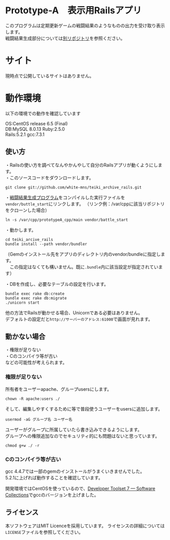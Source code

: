 # Prototype-A　表示用Railsアプリ
このプログラムは定期更新ゲームの戦闘結果のようなものの出力を受け取り表示します。  
戦闘結果生成部分については[別リポジトリ](https://github.com/white-mns/prototypeA_cpp)を参照ください。

# サイト
現時点で公開しているサイトはありません。 

# 動作環境
以下の環境での動作を確認しています  
  
OS:CentOS release 6.5 (Final)  
DB:MySQL 8.0.13
Ruby:2.5.0  
Rails:5.2.1 
gcc:7.3.1

## 使い方
・Railsの使い方を調べてなんやかんやして自分のRailsアプリが動くようにします。  
・このソースコードをダウンロードします。  

    git clone git://github.com/white-mns/teiki_archive_rails.git

・[戦闘結果生成プログラム](https://github.com/white-mns/prototypeA_cpp)をコンパイルした実行ファイルを`vendor/buttle_start`にリンクします。 
（リンク例：/var/cppに該当リポジトリをクローンした場合）

    ln -s /var/cpp/prototypeA_cpp/main vendor/battle_start

・動かします。  

    cd teiki_arcive_rails
    bundle install --path vendor/bundler
（Gemのインストール先をアプリのディレクトリ内のvendor/bundleに指定します。  
　この指定はなくても構いません。既に`.bundle`内に該当設定が指定されています）
 
・DBを作成し、必要なテーブルの設定を行います。
 
    bundle exec rake db:create
    bundle exec rake db:migrate
    ./unicorn start
    
他の方法でRailsが動かせる場合、Unicornである必要はありません。  
デフォルトの設定だと`http://サーバーのアドレス:61000`で画面が見れます。

## 動かない場合
・権限が足りない  
・Cのコンパイラ等が古い  
などの可能性が考えられます。

### 権限が足りない
所有者をユーザーapache、グループusersにします。

    chown -R apache:users ./
  
そして、編集しやすくするために等で普段使うユーザーをusersに追加します。

    usermod -aG グループ名 ユーザー名
    
ユーザーがグループに所属していたら書き込みできるようにします。  
グループへの権限追加なのでセキュリティ的にも問題はないと思っています。

    chmod g+w ./ -r

### Cのコンパイラ等が古い

gcc 4.4.7では一部のgemのインストールがうまくいきませんでした。  
5.2.1に上げれば動作することを確認しています。

開発環境ではCentOSを使っているので、[Developer Toolset 7 &mdash; Software Collections](https://www.softwarecollections.org/en/scls/rhscl/devtoolset-7/)でgccのバージョンを上げました。

## ライセンス
本ソフトウェアはMIT Licenceを採用しています。 ライセンスの詳細については`LICENSE`ファイルを参照してください。
